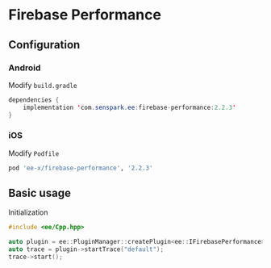 # Firebase Performance
## Configuration
### Android
Modify `build.gradle`
```java
dependencies {
    implementation 'com.senspark.ee:firebase-performance:2.2.3'
}
```

### iOS
Modify `Podfile`
```ruby
pod 'ee-x/firebase-performance', '2.2.3'
```

## Basic usage
Initialization
```cpp
#include <ee/Cpp.hpp>

auto plugin = ee::PluginManager::createPlugin<ee::IFirebasePerformance>();
auto trace = plugin->startTrace("default");
trace->start();
```